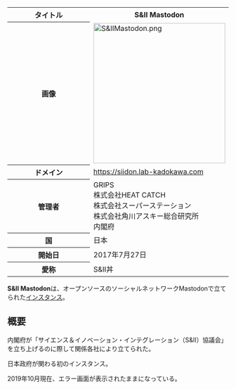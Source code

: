 <div>

<table>
<colgroup>
<col style="width: 50%" />
<col style="width: 50%" />
</colgroup>
<tbody>
<tr class="header">
<th>タイトル</th>
<th>S&amp;II Mastodon</th>
</tr>

<tr class="odd">
<th>画像</th>
<td><a href="/%E3%83%95%E3%82%A1%E3%82%A4%E3%83%AB:S%26IIMastodon.png"><img src="/images/thumb/f/ff/S%26IIMastodon.png/300px-S%26IIMastodon.png" srcset="/images/thumb/f/ff/S%26IIMastodon.png/450px-S%26IIMastodon.png 1.5x, /images/f/ff/S%26IIMastodon.png 2x" width="300" height="319" alt="S&amp;IIMastodon.png" /></a></td>
</tr>
<tr class="even">
<th scope="row">ドメイン</th>
<td><a href="https://siidon.lab-kadokawa.com" rel="nofollow">https://siidon.lab-kadokawa.com</a></td>
</tr>
<tr class="odd">
<th scope="row">管理者</th>
<td>GRIPS<br />
株式会社HEAT CATCH<br />
株式会社スーパーステーション<br />
株式会社角川アスキー総合研究所<br />
内閣府</td>
</tr>
<tr class="even">
<th scope="row">国</th>
<td>日本</td>
</tr>
<tr class="odd">
<th scope="row">開始日</th>
<td>2017年7月27日</td>
</tr>
<tr class="even">
<th scope="row">愛称</th>
<td>S&amp;II丼</td>
</tr>
</tbody>
</table>

**S&II Mastodon**は、オープンソースのソーシャルネットワークMastodonで立てられた[インスタンス](/%E3%82%A4%E3%83%B3%E3%82%B9%E3%82%BF%E3%83%B3%E3%82%B9 "インスタンス")。

## 概要

内閣府が「サイエンス＆イノベーション・インテグレーション（S&II）協議会」を立ち上げるのに際して関係各社により立てられた。

日本政府が関わる初のインスタンス。

2019年10月現在、エラー画面が表示されたままになっている。

</div>
